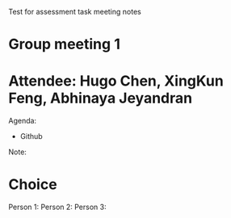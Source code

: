Test for assessment task meeting notes
# Group meeting 1 
# Attendee: Hugo Chen, XingKun Feng, Abhinaya Jeyandran

Agenda:
- Github

Note:
# Choice
Person 1:
Person 2:
Person 3: